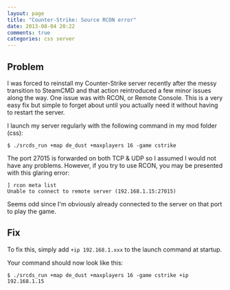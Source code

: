 ```yaml
---
layout: page
title: "Counter-Strike: Source RCON error"
date: 2013-08-04 20:22
comments: true
categories: css server
---
```


## Problem 

I was forced to reinstall my Counter-Strike server recently after the messy transition to SteamCMD and that action reintroduced a few minor issues along the way. One issue was with RCON, or Remote Console. This is a very easy fix but simple to forget about until you actually need it without having to restart the server.

I launch my server regularly with the following command in my mod folder (css):

```
$ ./srcds_run +map de_dust +maxplayers 16 -game cstrike
```

The port 27015 is forwarded on both TCP & UDP so I assumed I would not have any problems. However, if you try to use RCON, you may be presented with this glaring error:

```
] rcon meta list
Unable to connect to remote server (192.168.1.15:27015)
```

Seems odd since I'm obviously already connected to the server on that port to play the game.

## Fix

To fix this, simply add `+ip 192.168.1.xxx` to the launch command at startup.

Your command should now look like this:

```
$ ./srcds_run +map de_dust +maxplayers 16 -game cstrike +ip 192.168.1.15
```
